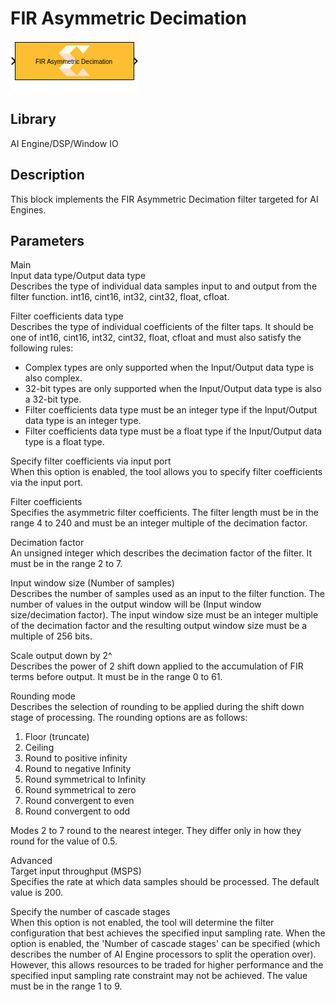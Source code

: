 # FIR Asymmetric Decimation

  
![](./Images/block.png)  

## Library

AI Engine/DSP/Window IO

## Description

This block implements the FIR Asymmetric Decimation filter targeted for
AI Engines.

## Parameters

Main  
Input data type/Output data type  
Describes the type of individual data samples input to and output from
the filter function. int16, cint16, int32, cint32, float, cfloat.

Filter coefficients data type  
Describes the type of individual coefficients of the filter taps. It
should be one of int16, cint16, int32, cint32, float, cfloat and must
also satisfy the following rules:

- Complex types are only supported when the Input/Output data type is
  also complex.
- 32-bit types are only supported when the Input/Output data type is
  also a 32-bit type.
- Filter coefficients data type must be an integer type if the
  Input/Output data type is an integer type.
- Filter coefficients data type must be a float type if the Input/Output
  data type is a float type.

Specify filter coefficients via input port  
When this option is enabled, the tool allows you to specify filter
coefficients via the input port.

Filter coefficients  
Specifies the asymmetric filter coefficients. The filter length must be
in the range 4 to 240 and must be an integer multiple of the decimation
factor.

Decimation factor  
An unsigned integer which describes the decimation factor of the filter.
It must be in the range 2 to 7.

Input window size (Number of samples)  
Describes the number of samples used as an input to the filter function.
The number of values in the output window will be (Input window
size/decimation factor). The input window size must be an integer
multiple of the decimation factor and the resulting output window size
must be a multiple of 256 bits.

Scale output down by 2^  
Describes the power of 2 shift down applied to the accumulation of FIR
terms before output. It must be in the range 0 to 61.

Rounding mode  
Describes the selection of rounding to be applied during the shift down
stage of processing. The rounding options are as follows:

1.  Floor (truncate)
2.  Ceiling
3.  Round to positive infinity
4.  Round to negative Infinity
5.  Round symmetrical to Infinity
6.  Round symmetrical to zero
7.  Round convergent to even
8.  Round convergent to odd

Modes 2 to 7 round to the nearest integer. They differ only in how they
round for the value of 0.5.

Advanced  
Target input throughput (MSPS)  
Specifies the rate at which data samples should be processed. The
default value is 200.

Specify the number of cascade stages  
When this option is not enabled, the tool will determine the filter
configuration that best achieves the specified input sampling rate. When
the option is enabled, the 'Number of cascade stages' can be specified
(which describes the number of AI Engine processors to split the
operation over). However, this allows resources to be traded for higher
performance and the specified input sampling rate constraint may not be
achieved. The value must be in the range 1 to 9.
